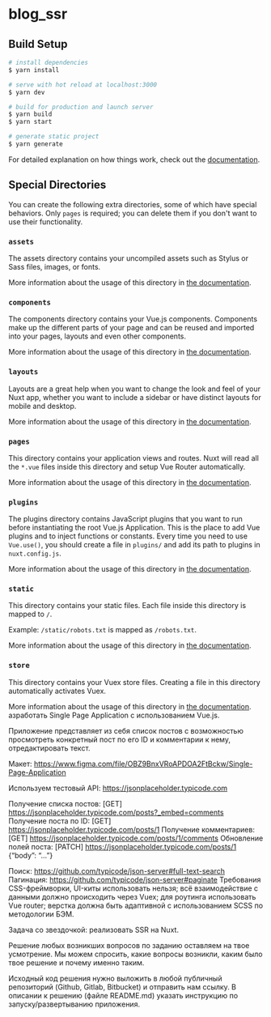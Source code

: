 # blog_ssr

## Build Setup

```bash
# install dependencies
$ yarn install

# serve with hot reload at localhost:3000
$ yarn dev

# build for production and launch server
$ yarn build
$ yarn start

# generate static project
$ yarn generate
```

For detailed explanation on how things work, check out the [documentation](https://nuxtjs.org).

## Special Directories

You can create the following extra directories, some of which have special behaviors. Only `pages` is required; you can delete them if you don't want to use their functionality.

### `assets`

The assets directory contains your uncompiled assets such as Stylus or Sass files, images, or fonts.

More information about the usage of this directory in [the documentation](https://nuxtjs.org/docs/2.x/directory-structure/assets).

### `components`

The components directory contains your Vue.js components. Components make up the different parts of your page and can be reused and imported into your pages, layouts and even other components.

More information about the usage of this directory in [the documentation](https://nuxtjs.org/docs/2.x/directory-structure/components).

### `layouts`

Layouts are a great help when you want to change the look and feel of your Nuxt app, whether you want to include a sidebar or have distinct layouts for mobile and desktop.

More information about the usage of this directory in [the documentation](https://nuxtjs.org/docs/2.x/directory-structure/layouts).


### `pages`

This directory contains your application views and routes. Nuxt will read all the `*.vue` files inside this directory and setup Vue Router automatically.

More information about the usage of this directory in [the documentation](https://nuxtjs.org/docs/2.x/get-started/routing).

### `plugins`

The plugins directory contains JavaScript plugins that you want to run before instantiating the root Vue.js Application. This is the place to add Vue plugins and to inject functions or constants. Every time you need to use `Vue.use()`, you should create a file in `plugins/` and add its path to plugins in `nuxt.config.js`.

More information about the usage of this directory in [the documentation](https://nuxtjs.org/docs/2.x/directory-structure/plugins).

### `static`

This directory contains your static files. Each file inside this directory is mapped to `/`.

Example: `/static/robots.txt` is mapped as `/robots.txt`.

More information about the usage of this directory in [the documentation](https://nuxtjs.org/docs/2.x/directory-structure/static).

### `store`

This directory contains your Vuex store files. Creating a file in this directory automatically activates Vuex.

More information about the usage of this directory in [the documentation](https://nuxtjs.org/docs/2.x/directory-structure/store).
азработать Single Page Application с использованием Vue.js. 

Приложение представляет из себя список постов с возможностью просмотреть конкретный пост по его ID и комментарии к нему, отредактировать текст.

Макет: https://www.figma.com/file/OBZ9BnxVRoAPDOA2FtBckw/Single-Page-Application 

Используем тестовый API: https://jsonplaceholder.typicode.com

Получение списка постов:     [GET] https://jsonplaceholder.typicode.com/posts?_embed=comments 
Получение поста по ID:     [GET] https://jsonplaceholder.typicode.com/posts/1
Получение комментариев:     [GET] https://jsonplaceholder.typicode.com/posts/1/comments 
Обновление полей поста:     [PATCH] https://jsonplaceholder.typicode.com/posts/1 {“body”: “...”}

Поиск: https://github.com/typicode/json-server#full-text-search
Пагинация: https://github.com/typicode/json-server#paginate
Требования
CSS-фреймворки, UI-киты использовать нельзя;
всё взаимодействие с данными должно происходить через Vuex;
для роутинга использовать Vue router;
верстка должна быть адаптивной с использованием SCSS по методологии БЭМ.

Задача со звездочкой: реализовать SSR на Nuxt.

Решение любых возникших вопросов по заданию оставляем на твое усмотрение. Мы можем спросить, какие вопросы возникли, каким было твое решение и почему именно таким.

Исходный код решения нужно выложить в любой публичный репозиторий (Github, Gitlab, Bitbucket) и отправить нам ссылку.
В описании к решению (файле README.md) указать инструкцию по запуску/развертыванию приложения.

